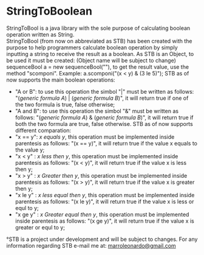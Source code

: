 # StringToBoolean
StringToBool is a java library with the sole purpose of calculating boolean operation written as String.  
StringToBool (from now on abbreviated as STB) has been created with the purpose to help programmers calculate boolean operation by simply inputting a string to receive 
the result as a boolean.
As STB is an Object, to be used it must be created: (Object name will be subject to change) sequenceBool a = new sequenceBool(""), to get the result value, use the 
method "scomponi". Example: a.scomponi("(x < y) & (3 le 5)");
STB as of now supports the main boolean operations:
- "A or B": to use this operation the simbol "|" must be written as follows: "(*generic formula A*) | (*generic formula B*)", it will return true if one 
of the two formula is true, false otherwise;
- "A and B": to use this operation the simbol "&" must be written as follows: "(*generic formula A*) & (*generic formula B*)", it will return true if both 
the two formula are true, false otherwise.
STB as of now supports different comparation:
- "x == y": *x equals y*, this operation must be implemented inside parentesis as follows: "(x == y)", it will return true if the value x equals to the value y;
- "x < y" : *x less then y*, this operation must be implemented inside parentesis as follows: "(x < y)", it will return true if the value x is less then y;
- "x > y" : *x Greater then y*, this operation must be implemented inside parentesis as follows: "(x > y)", it will return true if the value x is greater then y;
- "x le y" : *x less equal then y*, this operation must be implemented inside parentesis as follows: "(x le y)", it will return true if the value x is less or equl to y;
- "x ge y" : *x Greater equal then y*, this operation must be implemented inside parentesis as follows: "(x ge y)", it will return true if the value x is greater or equl to y;

°STB is a project under development and will be subject to changes. 
For any information regarding STB e-mail me at: marroleonardo@gmail.com
